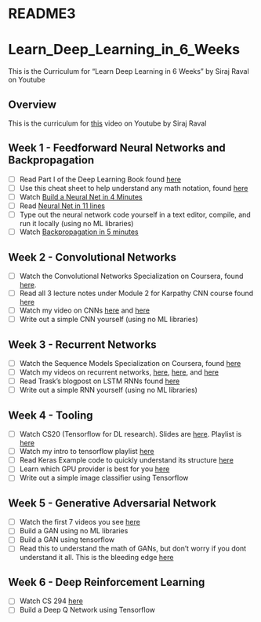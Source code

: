 # README3

# Learn_Deep_Learning_in_6_Weeks

This is the Curriculum for “Learn Deep Learning in 6 Weeks” by Siraj Raval on Youtube

## Overview

This is the curriculum for [this](https://youtu.be/_qjNH1rDLm0) video on Youtube by Siraj Raval

## Week 1 - Feedforward Neural Networks and Backpropagation

- [ ]  Read Part I of the Deep Learning Book found [here](http://www.deeplearningbook.org/)
- [ ]  Use this cheat sheet to help understand any math notation, found [here](https://www.flickr.com/photos/95869671@N08/40544016221)
- [ ]  Watch [Build a Neural Net in 4 Minutes](https://www.youtube.com/watch?v=h3l4qz76JhQ)
- [ ]  Read [Neural Net in 11 lines](https://iamtrask.github.io/2015/07/12/basic-python-network/)
- [ ]  Type out the neural network code yourself in a text editor, compile, and run it locally (using no ML libraries)
- [ ]  Watch [Backpropagation in 5 minutes](https://www.youtube.com/watch?v=q555kfIFUCM)

## Week 2 - Convolutional Networks

- [ ]  Watch the Convolutional Networks Specialization on Coursera, found [here](https://www.coursera.org/learn/convolutional-neural-networks).
- [ ]  Read all 3 lecture notes under Module 2 for Karpathy CNN course found [here](http://cs231n.github.io/)
- [ ]  Watch my video on CNNs [here](https://www.youtube.com/watch?v=FTr3n7uBIuE&t=1782s) and [here](https://www.youtube.com/watch?v=cAICT4Al5Ow&t=4s)
- [ ]  Write out a simple CNN yourself (using no ML libraries)

## Week 3 - Recurrent Networks

- [ ]  Watch the Sequence Models Specialization on Coursera, found [here](https://www.coursera.org/learn/nlp-sequence-models)
- [ ]  Watch my videos on recurrent networks, [here](https://www.youtube.com/watch?v=BwmddtPFWtA&t=4s), [here](https://www.youtube.com/watch?v=cdLUzrjnlr4), and [here](https://www.youtube.com/watch?v=9zhrxE5PQgY&t=25s)
- [ ]  Read Trask’s blogpost on LSTM RNNs found [here](https://iamtrask.github.io/2015/11/15/anyone-can-code-lstm/)
- [ ]  Write out a simple RNN yourself (using no ML libraries)

## Week 4 - Tooling

- [ ]  Watch CS20 (Tensorflow for DL research). Slides are [here](http://web.stanford.edu/class/cs20si/syllabus.html). Playlist is [here](https://www.youtube.com/watch?v=g-EvyKpZjmQ&list=PLDuNt91tg0urwwTQNKyUbncSDvMEl74ww)
- [ ]  Watch my intro to tensorflow playlist [here](https://www.youtube.com/watch?v=2FmcHiLCwTU&list=PL2-dafEMk2A7EEME489DsI468AB0wQsMV)
- [ ]  Read Keras Example code to quickly understand its structure [here](https://keras.io/getting-started/sequential-model-guide/)
- [ ]  Learn which GPU provider is best for you [here](https://medium.com/@rupak.thakur/aws-vs-paperspace-vs-floydhub-choosing-your-cloud-gpu-partner-350150606b39)
- [ ]  Write out a simple image classifier using Tensorflow

## Week 5 - Generative Adversarial Network

- [ ]  Watch the first 7 videos you see [here](https://www.youtube.com/results?search_query=generative+adversarial+network)
- [ ]  Build a GAN using no ML libraries
- [ ]  Build a GAN using tensorflow
- [ ]  Read this to understand the math of GANs, but don’t worry if you dont understand it all. This is the bleeding edge [here](https://lilianweng.github.io/lil-log/2017/08/20/from-GAN-to-WGAN.html)

## Week 6 - Deep Reinforcement Learning

- [ ]  Watch CS 294 [here](http://rail.eecs.berkeley.edu/deeprlcourse/)
- [ ]  Build a Deep Q Network using Tensorflow
